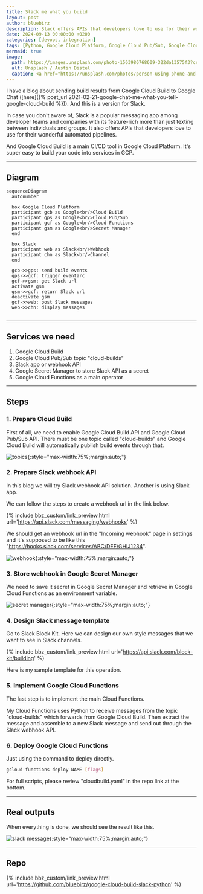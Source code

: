 ```yaml
---
title: Slack me what you build
layout: post
author: bluebirz
description: Slack offers APIs that developers love to use for their wonderful automated pipelines.
date: 2024-09-13 00:00:00 +0200
categories: [devops, integration]
tags: [Python, Google Cloud Platform, Google Cloud Pub/Sub, Google Cloud Functions, Google Cloud Build, Google Secret Manager, Slack, webhook, CI/CD]
mermaid: true
image:
  path: https://images.unsplash.com/photo-1563986768609-322da13575f3?crop=entropy&cs=tinysrgb&fit=max&fm=jpg&ixid=M3wxMTc3M3wwfDF8c2VhcmNofDF8fGNvZmZlZXNob3AlMjBzbGFja3xlbnwwfHx8fDE3MjYxMzQ5MjF8MA&ixlib=rb-4.0.3&q=80&w=2000
  alt: Unsplash / Austin Distel
  caption: <a href="https://unsplash.com/photos/person-using-phone-and-laptop-gUIJ0YszPig">Unsplash / Austin Distel</a>
---
```


I have a blog about sending build results from Google Cloud Build to Google Chat ([here]({% post_url 2021-02-21-google-chat-me-what-you-tell-google-cloud-build %})). And this is a version for Slack.

In case you don't aware of, Slack is a popular messaging app among developer teams and companies with its feature-rich more than just texting between individuals and groups. It also offers APIs that developers love to use for their wonderful automated pipelines.

And Google Cloud Build is a main CI/CD tool in Google Cloud Platform. It's super easy to build your code into services in GCP.

---

## Diagram

```mermaid
sequenceDiagram
  autonumber

  box Google Cloud Platform
  participant gcb as Google<br/>Cloud Build
  participant gps as Google<br/>Cloud Pub/Sub
  participant gcf as Google<br/>Cloud Functions
  participant gsm as Google<br/>Secret Manager
  end

  box Slack
  participant web as Slack<br/>Webhook
  participant chn as Slack<br/>Channel
  end

  gcb->>gps: send build events
  gps->>gcf: trigger eventarc
  gcf->>gsm: get Slack url
  activate gsm
  gsm->>gcf: return Slack url
  deactivate gsm
  gcf->>web: post Slack messages
  web->>chn: display messages
  
```

---

## Services we need

1. Google Cloud Build
1. Google Cloud Pub/Sub topic "cloud-builds"
1. Slack app or webhook API
1. Google Secret Manager to store Slack API as a secret
1. Google Cloud Functions as a main operator

---

## Steps

### 1. Prepare Cloud Build

First of all, we need to enable Google Cloud Build API and Google Cloud Pub/Sub API. There must be one topic called "cloud-builds" and Google Cloud Build will automatically publish build events through that.

![topics](https://bluebirzdotnet.s3.ap-southeast-1.amazonaws.com/gcb-slack/topic.png){:style="max-width:75%;margin:auto;"}

### 2. Prepare Slack webhook API

In this blog we will try Slack webhook API solution. Another is using Slack app.

We can follow the steps to create a webhook url in the link below.

{% include bbz_custom/link_preview.html url='<https://api.slack.com/messaging/webhooks>' %}

We should get an webhook url in the "Incoming webhook" page in settings and it's supposed to be like this "<https://hooks.slack.com/services/ABC/DEF/GHIJ1234>".

![webhook](https://bluebirzdotnet.s3.ap-southeast-1.amazonaws.com/gcb-slack/slack-webhook.png){:style="max-width:75%;margin:auto;"}

### 3. Store webhook in Google Secret Manager

We need to save it secret in Google Secret Manager and retrieve in Google Cloud Functions as an environment variable.

![secret manager](https://bluebirzdotnet.s3.ap-southeast-1.amazonaws.com/gcb-slack/gsm.png){:style="max-width:75%;margin:auto;"}

### 4. Design Slack message template

Go to Slack Block Kit. Here we can design our own style messages that we want to see in Slack channels.

{% include bbz_custom/link_preview.html url='<https://api.slack.com/block-kit/building>' %}

Here is my sample template for this operation.

<script src="https://gist.github.com/bluebirz/0e1df748bc70b080392952e42031d6ba.js?file=template.j2"></script>

### 5. Implement Google Cloud Functions

The last step is to implement the main Cloud Functions.

My Cloud Functions uses Python to receive messages from the topic "cloud-builds" which forwards from Google Cloud Build. Then extract the message and assemble to a new Slack message and send out through the Slack webhook API.

<script src="https://gist.github.com/bluebirz/0e1df748bc70b080392952e42031d6ba.js?file=main.py"></script>

### 6. Deploy Google Cloud Functions

Just using the command to deploy directly.

```sh
gcloud functions deploy NAME [flags]
```

For full scripts, please review "cloudbuild.yaml" in the repo link at the bottom.

---

## Real outputs

When everything is done, we should see the result like this.

![slack message](https://bluebirzdotnet.s3.ap-southeast-1.amazonaws.com/gcb-slack/test-result.png){:style="max-width:75%;margin:auto;"}

---

## Repo

{% include bbz_custom/link_preview.html url='<https://github.com/bluebirz/google-cloud-build-slack-python>' %}
